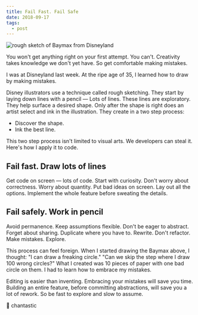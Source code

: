 ```yaml
---
title: Fail Fast. Fail Safe
date: 2018-09-17
tags:
  - post
---
```


![rough sketch of Baymax from Disneyland](/img/fail-fast-fail-safe-image.jpeg)

You won't get anything right on your first attempt.
You can't.
Creativity takes knowledge we don't yet have.
So get comfortable making mistakes.

I was at Disneyland last week.
At the ripe age of 35,
I learned how to draw by making mistakes.

Disney illustrators use a technique called rough sketching.
They start by laying down lines with a pencil —
Lots of lines.
These lines are exploratory.
They help surface a desired shape.
Only after the shape is right does an artist select and ink in the illustration.
They create in a two step process:

- Discover the shape.
- Ink the best line.

This two step process isn't limited to visual arts.
We developers can steal it.
Here's how I apply it to code.

## Fail fast. Draw lots of lines

Get code on screen — lots of code.
Start with curiosity.
Don't worry about correctness.
Worry about quantity.
Put bad ideas on screen.
Lay out all the options.
Implement the whole feature before sweating the details.

## Fail safely. Work in pencil

Avoid permanence.
Keep assumptions flexible.
Don't be eager to abstract.
Forget about sharing.
Duplicate where you have to.
Rewrite.
Don't refactor.
Make mistakes.
Explore.

This process can feel foreign.
When I started drawing the Baymax above, I thought:
"I can draw a freaking circle."
"Can we skip the step where I draw 100 wrong circles?"
What I created was 10 pieces of paper with one bad circle on them.
I had to learn how to embrace my mistakes.

Editing is easier than inventing.
Embracing your mistakes will save you time.
Building an entire feature, before committing abstractions, will save you a lot of rework.
So be fast to explore and slow to assume.

🌈 chantastic
